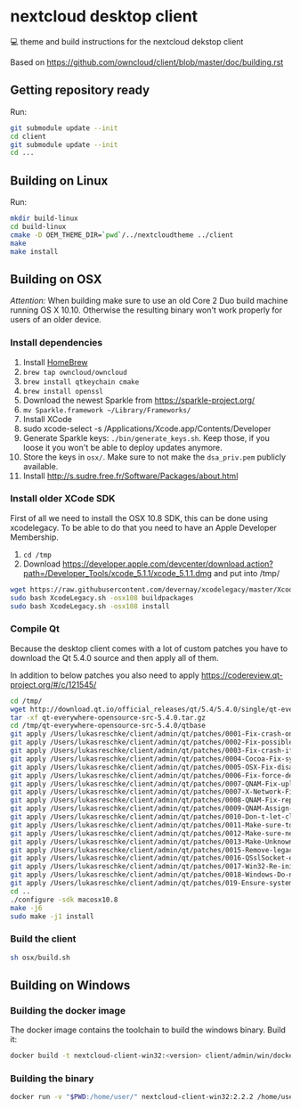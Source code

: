 # nextcloud desktop client
:computer: theme and build instructions for the nextcloud dekstop client

Based on https://github.com/owncloud/client/blob/master/doc/building.rst

## Getting repository ready

Run:
```bash
git submodule update --init
cd client
git submodule update --init
cd ...
```

## Building on Linux

Run:

```bash
mkdir build-linux
cd build-linux
cmake -D OEM_THEME_DIR=`pwd`/../nextcloudtheme ../client
make
make install
```

## Building on OSX

*Attention:* When building make sure to use an old Core 2 Duo build machine running OS X 10.10. Otherwise the resulting binary won't work properly for users of an older device.

### Install dependencies

1. Install [HomeBrew](http://brew.sh/)
2. `brew tap owncloud/owncloud`
3. `brew install qtkeychain cmake`
4. `brew install openssl`
5. Download the newest Sparkle from https://sparkle-project.org/
6. `mv Sparkle.framework ~/Library/Frameworks/`
7. Install XCode
8. sudo xcode-select -s /Applications/Xcode.app/Contents/Developer
9. Generate Sparkle keys: `./bin/generate_keys.sh`. Keep those, if you loose it you won't be able to deploy updates anymore.
10. Store the keys in `osx/`. Make sure to not make the `dsa_priv.pem` publicly available.
11. Install http://s.sudre.free.fr/Software/Packages/about.html

### Install older XCode SDK

First of all we need to install the OSX 10.8 SDK, this can be done using xcodelegacy. To be able to do that you need to have an Apple Developer Membership.

1. `cd /tmp`
2. Download https://developer.apple.com/devcenter/download.action?path=/Developer_Tools/xcode_5.1.1/xcode_5.1.1.dmg and put into /tmp/


```bash
wget https://raw.githubusercontent.com/devernay/xcodelegacy/master/XcodeLegacy.sh
sudo bash XcodeLegacy.sh -osx108 buildpackages
sudo bash XcodeLegacy.sh -osx108 install
```

### Compile Qt

Because the desktop client comes with a lot of custom patches you have to download the Qt 5.4.0 source and then apply all of them.

In addition to below patches you also need to apply https://codereview.qt-project.org/#/c/121545/

```bash
cd /tmp/
wget http://download.qt.io/official_releases/qt/5.4/5.4.0/single/qt-everywhere-opensource-src-5.4.0.tar.gz
tar -xf qt-everywhere-opensource-src-5.4.0.tar.gz
cd /tmp/qt-everywhere-opensource-src-5.4.0/qtbase
git apply /Users/lukasreschke/client/admin/qt/patches/0001-Fix-crash-on-Mac-OS-if-PAC-URL-contains-non-URL-lega.patch
git apply /Users/lukasreschke/client/admin/qt/patches/0002-Fix-possible-crash-when-passing-an-invalid-PAC-URL.patch
git apply /Users/lukasreschke/client/admin/qt/patches/0003-Fix-crash-if-PAC-script-retrieval-returns-a-null-CFD.patch
git apply /Users/lukasreschke/client/admin/qt/patches/0004-Cocoa-Fix-systray-SVG-icons.patch
git apply /Users/lukasreschke/client/admin/qt/patches/0005-OSX-Fix-disapearing-tray-icon.patch
git apply /Users/lukasreschke/client/admin/qt/patches/0006-Fix-force-debug-info-with-macx-clang_NOUPSTREAM.patch
git apply /Users/lukasreschke/client/admin/qt/patches/0007-QNAM-Fix-upload-corruptions-when-server-closes-conne.patch
git apply /Users/lukasreschke/client/admin/qt/patches/0007-X-Network-Fix-up-previous-corruption-patch.patch
git apply /Users/lukasreschke/client/admin/qt/patches/0008-QNAM-Fix-reply-deadlocks-on-server-closing-connectio.patch
git apply /Users/lukasreschke/client/admin/qt/patches/0009-QNAM-Assign-proper-channel-before-sslErrors-emission.patch
git apply /Users/lukasreschke/client/admin/qt/patches/0010-Don-t-let-closed-http-sockets-pass-as-valid-connecti.patch
git apply /Users/lukasreschke/client/admin/qt/patches/0011-Make-sure-to-report-correct-NetworkAccessibility.patch
git apply /Users/lukasreschke/client/admin/qt/patches/0012-Make-sure-networkAccessibilityChanged-is-emitted.patch
git apply /Users/lukasreschke/client/admin/qt/patches/0013-Make-UnknownAccessibility-not-block-requests.patch
git apply /Users/lukasreschke/client/admin/qt/patches/0015-Remove-legacy-platform-code-in-QSslSocket-for-OS-X-1.patch
git apply /Users/lukasreschke/client/admin/qt/patches/0016-QSslSocket-evaluate-CAs-in-all-keychain-categories.patch
git apply /Users/lukasreschke/client/admin/qt/patches/0017-Win32-Re-init-system-proxy-if-internet-settings-chan.patch
git apply /Users/lukasreschke/client/admin/qt/patches/0018-Windows-Do-not-crash-if-SSL-context-is-gone-after-ro.patch
git apply /Users/lukasreschke/client/admin/qt/patches/019-Ensure-system-tray-icon-is-prepared-even-when-menu-bar.patch
cd ..
./configure -sdk macosx10.8
make -j6
sudo make -j1 install
```

### Build the client

```bash
sh osx/build.sh
```

## Building on Windows

### Building the docker image

The docker image contains the toolchain to build the windows binary.
Build it:

```bash
docker build -t nextcloud-client-win32:<version> client/admin/win/docker/
```

### Building the binary

```bash
docker run -v "$PWD:/home/user/" nextcloud-client-win32:2.2.2 /home/user/win/build.sh $(id -u)
```
